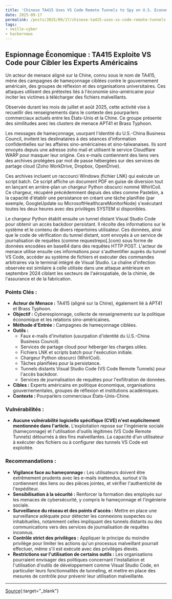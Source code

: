 ```yaml
---
title: 'Chinese TA415 Uses VS Code Remote Tunnels to Spy on U.S. Economic Policy Experts'
date: 2025-09-17
permalink: /posts/2025/09/17/chinese-ta415-uses-vs-code-remote-tunnels-to-spy-on-us-economic-policy-experts/
tags:
- veille-cyber
- hackernews
---
```

## Espionnage Économique : TA415 Exploite VS Code pour Cibler les Experts Américains

Un acteur de menace aligné sur la Chine, connu sous le nom de TA415, mène des campagnes de hameçonnage ciblées contre le gouvernement américain, des groupes de réflexion et des organisations universitaires. Ces attaques utilisent des prétextes liés à l'économie sino-américaine pour inciter les victimes à télécharger des fichiers malveillants.

Observée durant les mois de juillet et août 2025, cette activité vise à recueillir des renseignements dans le contexte des pourparlers commerciaux actuels entre les États-Unis et la Chine. Ce groupe présente des similitudes avec les clusters de menace APT41 et Brass Typhoon.

Les messages de hameçonnage, usurpant l'identité du U.S.-China Business Council, invitent les destinataires à des séances d'information confidentielles sur les affaires sino-américaines et sino-taïwanaises. Ils sont envoyés depuis une adresse zoho mail et utilisent le service Cloudflare WARP pour masquer leur origine. Ces e-mails contiennent des liens vers des archives protégées par mot de passe hébergées sur des services de partage cloud (Zoho WorkDrive, Dropbox, OpenDrive).

Ces archives incluent un raccourci Windows (fichier LNK) qui exécute un script batch. Ce script affiche un document PDF en guise de diversion tout en lançant en arrière-plan un chargeur Python obscurci nommé WhirlCoil. Ce chargeur, récupéré précédemment depuis des sites comme Pastebin, a la capacité d'établir une persistance en créant une tâche planifiée (par exemple, GoogleUpdate ou MicrosoftHealthcareMonitorNode) s'exécutant toutes les deux heures avec des privilèges SYSTEM si disponibles.

Le chargeur Python établit ensuite un tunnel distant Visual Studio Code pour obtenir un accès backdoor persistant. Il récolte des informations sur le système et le contenu de divers répertoires utilisateur. Ces données, ainsi que le code de vérification du tunnel distant, sont envoyés à un service de journalisation de requêtes (comme requestrepo[.]com) sous forme de données encodées en base64 dans des requêtes HTTP POST. L'acteur de menace utilise ensuite ces informations pour s'authentifier auprès du tunnel VS Code, accéder au système de fichiers et exécuter des commandes arbitraires via le terminal intégré de Visual Studio. La chaîne d'infection observée est similaire à celle utilisée dans une attaque antérieure en septembre 2024 ciblant les secteurs de l'aérospatiale, de la chimie, de l'assurance et de la fabrication.

### Points Clés :

*   **Acteur de Menace :** TA415 (aligné sur la Chine), également lié à APT41 et Brass Typhoon.
*   **Objectif :** Cyberespionnage, collecte de renseignements sur la politique économique et les relations sino-américaines.
*   **Méthode d'Entrée :** Campagnes de hameçonnage ciblées.
*   **Outils :**
    *   Faux e-mails d'invitation (usurpation d'identité du U.S.-China Business Council).
    *   Services de partage cloud pour héberger les charges utiles.
    *   Fichiers LNK et scripts batch pour l'exécution initiale.
    *   Chargeur Python obscurci (WhirlCoil).
    *   Tâches planifiées pour la persistance.
    *   Tunnels distants Visual Studio Code (VS Code Remote Tunnels) pour l'accès backdoor.
    *   Services de journalisation de requêtes pour l'exfiltration de données.
*   **Cibles :** Experts américains en politique économique, organisations gouvernementales, groupes de réflexion et institutions académiques.
*   **Contexte :** Pourparlers commerciaux États-Unis-Chine.

### Vulnérabilités :

*   **Aucune vulnérabilité logicielle spécifique (CVE) n'est explicitement mentionnée dans l'article.** L'exploitation repose sur l'ingénierie sociale (hameçonnage) et l'utilisation d'outils légitimes (VS Code Remote Tunnels) détournés à des fins malveillantes. La capacité d'un utilisateur à exécuter des fichiers ou à configurer des tunnels VS Code est exploitée.

### Recommandations :

*   **Vigilance face au hameçonnage :** Les utilisateurs doivent être extrêmement prudents avec les e-mails inattendus, surtout s'ils contiennent des liens ou des pièces jointes, et vérifier l'authenticité de l'expéditeur.
*   **Sensibilisation à la sécurité :** Renforcer la formation des employés sur les menaces de cybersécurité, y compris le hameçonnage et l'ingénierie sociale.
*   **Surveillance du réseau et des points d'accès :** Mettre en place une surveillance adéquate pour détecter les connexions suspectes ou inhabituelles, notamment celles impliquant des tunnels distants ou des communications vers des services de journalisation de requêtes inconnus.
*   **Contrôle strict des privilèges :** Appliquer le principe du moindre privilège pour limiter les actions qu'un processus malveillant pourrait effectuer, même s'il est exécuté avec des privilèges élevés.
*   **Restrictions sur l'utilisation de certains outils :** Les organisations pourraient envisager des politiques concernant l'installation et l'utilisation d'outils de développement comme Visual Studio Code, en particulier leurs fonctionnalités de tunneling, et mettre en place des mesures de contrôle pour prévenir leur utilisation malveillante.

---
[Source](https://thehackernews.com/2025/09/chinese-ta415-uses-vs-code-remote.html){:target="_blank"}
